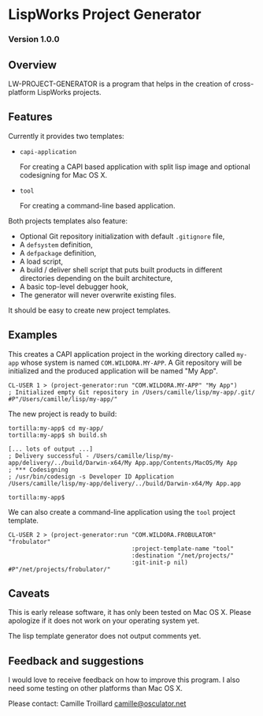 # LispWorks Project Generator
### Version 1.0.0

## Overview

LW-PROJECT-GENERATOR is a program that helps in the creation of cross-platform LispWorks projects.

## Features

Currently it provides two templates:

 -  `capi-application`

    For creating a CAPI based application with split lisp image and optional codesigning for Mac OS X.

 -  `tool`

    For creating a command-line based application.

Both projects templates also feature:

 -  Optional Git repository initialization with default `.gitignore` file,
 -  A `defsystem` definition,
 -  A `defpackage` definition,
 -  A load script,
 -  A build / deliver shell script that puts built products in different directories depending on the built architecture,
 -  A basic top-level debugger hook,
 -  The generator will never overwrite existing files.

It should be easy to create new project templates.


## Examples

This creates a CAPI application project in the working directory called `my-app` whose system is named `COM.WILDORA.MY-APP`.  A Git repository will be initialized and the produced application will be named "My App".

    CL-USER 1 > (project-generator:run "COM.WILDORA.MY-APP" "My App")
    ; Initialized empty Git repository in /Users/camille/lisp/my-app/.git/
    #P"/Users/camille/lisp/my-app/"

The new project is ready to build:

    tortilla:my-app$ cd my-app/
    tortilla:my-app$ sh build.sh

    [... lots of output ...]
    ; Delivery successful - /Users/camille/lisp/my-app/delivery/../build/Darwin-x64/My App.app/Contents/MacOS/My App
    ; *** Codesigning
    ; /usr/bin/codesign -s Developer ID Application /Users/camille/lisp/my-app/delivery/../build/Darwin-x64/My App.app 
    
    tortilla:my-app$


We can also create a command-line application using the `tool` project template.

    CL-USER 2 > (project-generator:run "COM.WILDORA.FROBULATOR" "frobulator"
                                       :project-template-name "tool"
                                       :destination "/net/projects/"
                                       :git-init-p nil)
    #P"/net/projects/frobulator/"


## Caveats

This is early release software, it has only been tested on Mac OS X.
Please apologize if it does not work on your operating system yet.

The lisp template generator does not output comments yet.


## Feedback and suggestions

I would love to receive feedback on how to improve this program.
I also need some testing on other platforms than Mac OS X.

Please contact: Camille Troillard <camille@osculator.net>
